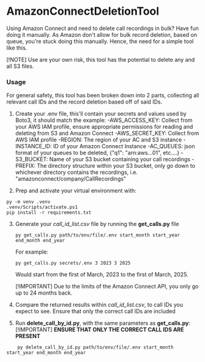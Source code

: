# AmazonConnectDeletionTool

Using Amazon Connect and need to delete call recordings in bulk? Have fun doing it manually. As Amazon don't allow for bulk record deletion, based on queue, you're stuck doing this manually. Hence, the need for a simple tool like this.

[!NOTE]
Use are your own risk, this tool has the potential to delete any and all S3 files.
### Usage
For general safety, this tool has been broken down into 2 parts, collecting all relevant call IDs and the record deletion based off of said IDs.

1. Create your .env file, this'll contain your secrets and values used by Boto3, it should match the example:
	-AWS_ACCESS_KEY: Collect from your AWS IAM profile, ensure appropriate permissions for reading and deleting from S3 and Amazon Connect
	-AWS_SECRET_KEY: Collect from AWS IAM profile
	-REGION: The region of your AC and S3 instance
	-INSTANCE_ID: ID of your Amazon Connect Instance
	-AC_QUEUES: json format of your queues to be deleted, {"q1": "arn:aws...01", etc....}
	-S3_BUCKET: Name of your S3 bucket containing your call recordings
	-PREFIX: The directory structure within your S3 bucket, only go down to whichever directory contains the recordings, i.e. "amazonconnect/company/CallRecordings"

2. Prep and activate your virtual environment with:
```
py -m venv .venv
.venv/Scripts/activate.ps1
pip install -r requirements.txt
```

3. Generate your *call_id_list.csv* file by running the **get_calls.py** file
	```
	py get_calls.py path/to/env/file/.env start_month start_year end_month end_year
	```
	For example:
	```
	py get_calls.py secrets/.env 3 2023 3 2025
	```
	Would start from the first of March, 2023 to the first of March, 2025.
	
	[!IMPORTANT]
	Due to the limits of the Amazon Connect API, you only go up to 24 months back.
	
4. Compare the returned results within *call_id_list.csv*, to call IDs you expect to see. Ensure that only the correct call IDs are included
5. Run **delete_call_by_id.py**, with the same parameters as **get_calls.py**:
	[!IMPORTANT]
	**ENSURE THAT ONLY THE CORRECT CALL IDS ARE PRESENT**
```
	py delete_call_by_id.py path/to/env/file/.env start_month start_year end_month end_year
```
